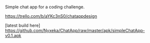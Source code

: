 Simple chat app for a coding challenge.

https://trello.com/b/aYKc3nS0/chatappdesign

[latest build here]
https://github.com/Nyxeka/ChatApp/raw/master/apk/simpleChatApp-v0.1.apk
